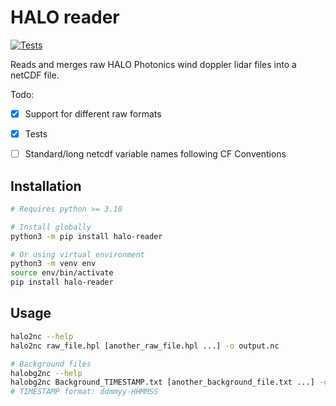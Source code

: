 # HALO reader

[![Tests](https://github.com/actris-cloudnet/halo-reader/actions/workflows/ci.yml/badge.svg)](https://github.com/actris-cloudnet/halo-reader/actions/workflows/ci.yml)

Reads and merges raw HALO Photonics wind doppler lidar files into a netCDF file.

Todo:

* [x] Support for different raw formats
* [x] Tests
* [ ] Standard/long netcdf variable names following CF Conventions


## Installation

```bash
# Requires python >= 3.10

# Install globally
python3 -m pip install halo-reader

# Or using virtual environment
python3 -m venv env
source env/bin/activate
pip install halo-reader
```

## Usage
```bash
halo2nc --help
halo2nc raw_file.hpl [another_raw_file.hpl ...] -o output.nc

# Background files
halobg2nc --help
halobg2nc Background_TIMESTAMP.txt [another_background_file.txt ...] -o output.nc
# TIMESTAMP format: ddmmyy-HHMMSS
```
